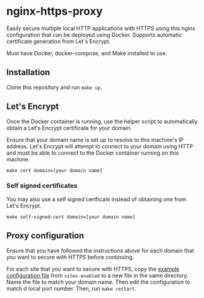 # nginx-https-proxy

Easily secure multiple local HTTP applications with HTTPS using this nginx configuration that can be deployed using Docker. Supports automatic certificate generation from Let's Encrypt.

Must have Docker, docker-compose, and Make installed to use.

## Installation

Clone this repository and run `make up`.

## Let's Encrypt

Once the Docker container is running, use the helper script to automatically obtain a Let's Encrypt certificate for your domain.

Ensure that your domain name is set up to resolve to this machine's IP address. Let's Encrypt will attempt to connect to your domain using HTTP and must be able to connect to the Docker container running on this machine.

```
make cert domain=[your domain name]
```

### Self signed certificates

You may also use a self signed certficate instead of obtaining one from Let's Encrypt.

```
make self-signed-cert domain=[your domain name]
```

## Proxy configuration

Ensure that you have followed the instructions above for each domain that you want to secure with HTTPS before continuing.

For each site that you want to secure with HTTPS, copy the [example configuration file](sites-enabled/.example.com.conf) from `sites-enabled` to a new file in the same directory. Name the file to match your domain name. Then edit the configuration to match d local port number. Then, run `make restart`.
